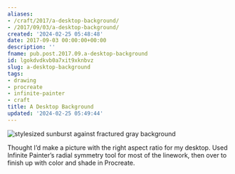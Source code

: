 ```yaml
---
aliases:
- /craft/2017/a-desktop-background/
- /2017/09/03/a-desktop-background/
created: '2024-02-25 05:48:48'
date: 2017-09-03 00:00:00+00:00
description: ''
fname: pub.post.2017.09.a-desktop-background
id: lgokdvdkvb0a7xit9xknbvz
slug: a-desktop-background
tags:
- drawing
- procreate
- infinite-painter
- craft
title: A Desktop Background
updated: '2024-02-25 05:49:44'
---
```


![stylesized sunburst against fractured gray background](assets/img/2017/cover-2017-09-03.jpg)

Thought I’d make a picture with the right aspect ratio for my desktop. Used
Infinite Painter’s radial symmetry tool for most of the linework, then over to
finish up with color and shade in Procreate.